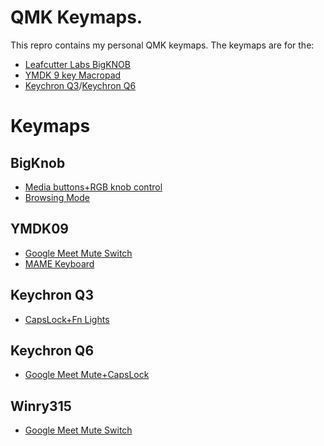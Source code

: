 # QMK Keymaps.  
This repro contains my personal QMK keymaps. 
The keymaps are for the:
* [Leafcutter Labs BigKNOB](https://github.com/LeafCutterLabs/bigKNOB) 
* [YMDK 9 key Macropad](https://www.aliexpress.com/item/4000510880374.html)  
* [Keychron Q3](https://www.keychron.com/products/keychron-q3-qmk-custom-mechanical-keyboard)/[Keychron Q6](https://www.keychron.com/products/keychron-q6-qmk-custom-mechanical-keyboard)


# Keymaps
## BigKnob
* [Media buttons+RGB knob control](/bigknob/rgb/)
* [Browsing Mode](/bigknob/browsing/)
## YMDK09
* [Google Meet Mute Switch](/ymd09/mute)
* [MAME Keyboard](/ymd09/mame)
## Keychron Q3
* [CapsLock+Fn Lights](https://github.com/andrewinmoco/qmk_firmware/tree/master/keyboards/keychron/q3/ansi_encoder/keymaps/andrewinmoco)
## Keychron Q6
* [Google Meet Mute+CapsLock](https://github.com/andrewinmoco/qmk_firmware/tree/master/keyboards/keychron/q6/ansi_encoder/keymaps/andrewinmoco)
## Winry315
* [Google Meet Mute Switch](/winry315/mute)
